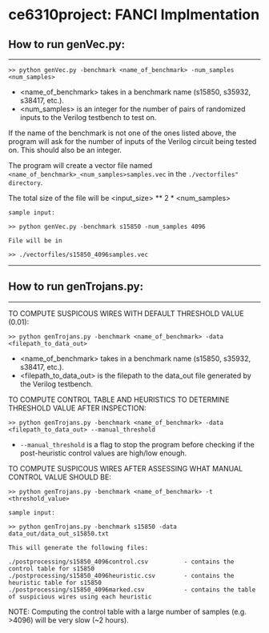 # ce6310project: FANCI Implmentation

## How to run genVec.py:
---

`>> python genVec.py -benchmark <name_of_benchmark> -num_samples <num_samples>`

- <name_of_benchmark> takes in a benchmark name (s15850, s35932, s38417, etc.).
- <num_samples> is an integer for the number of pairs of randomized inputs to 
	the Verilog testbench to test on.

If the name of the benchmark is not one of the ones listed above, the program 
	will ask for the number of inputs of the Verilog circuit being tested on.
	This should also be an integer. 

The program will create a vector file named `<name_of_benchmark>_<num_samples>samples.vec` 
	in the `./vectorfiles" directory`. 

The total size of the file will be <input_size> ** 2 * <num_samples>

~~~
sample input:

>> python genVec.py -benchmark s15850 -num_samples 4096

File will be in 

>> ./vectorfiles/s15850_4096samples.vec
~~~


---
## How to run genTrojans.py:
---

TO COMPUTE SUSPICOUS WIRES WITH DEFAULT THRESHOLD VALUE (0.01):

`>> python genTrojans.py -benchmark <name_of_benchmark> -data <filepath_to_data_out>`

- <name_of_benchmark> takes in a benchmark name (s15850, s35932, s38417, etc.).
- <filepath_to_data_out> is the filepath to the data_out file generated by the 
	Verilog testbench.

TO COMPUTE CONTROL TABLE AND HEURISTICS TO DETERMINE THRESHOLD VALUE AFTER INSPECTION:

`>> python genTrojans.py -benchmark <name_of_benchmark> -data <filepath_to_data_out> --manual_threshold `

- `--manual_threshold` is a flag to stop the program before checking if the 
	post-heuristic control values are high/low enough.

TO COMPUTE SUSPICOUS WIRES AFTER ASSESSING WHAT MANUAL CONTROL VALUE SHOULD BE:

`>> python genTrojans.py -benchmark <name_of_benchmark> -t <threshold_value>`

~~~
sample input:

>> python genTrojans.py -benchmark s15850 -data data_out/data_out_s15850.txt

This will generate the following files:

./postprocessing/s15850_4096control.csv			 - contains the control table for s15850
./postprocessing/s15850_4096heuristic.csv		 - contains the heuristic table for s15850
./postprocessing/s15850_4096marked.csv			 - contains the table of suspicious wires using each heuristic
~~~

NOTE: Computing the control table with a large number of samples (e.g. >4096) 
	will be very slow (~2 hours).